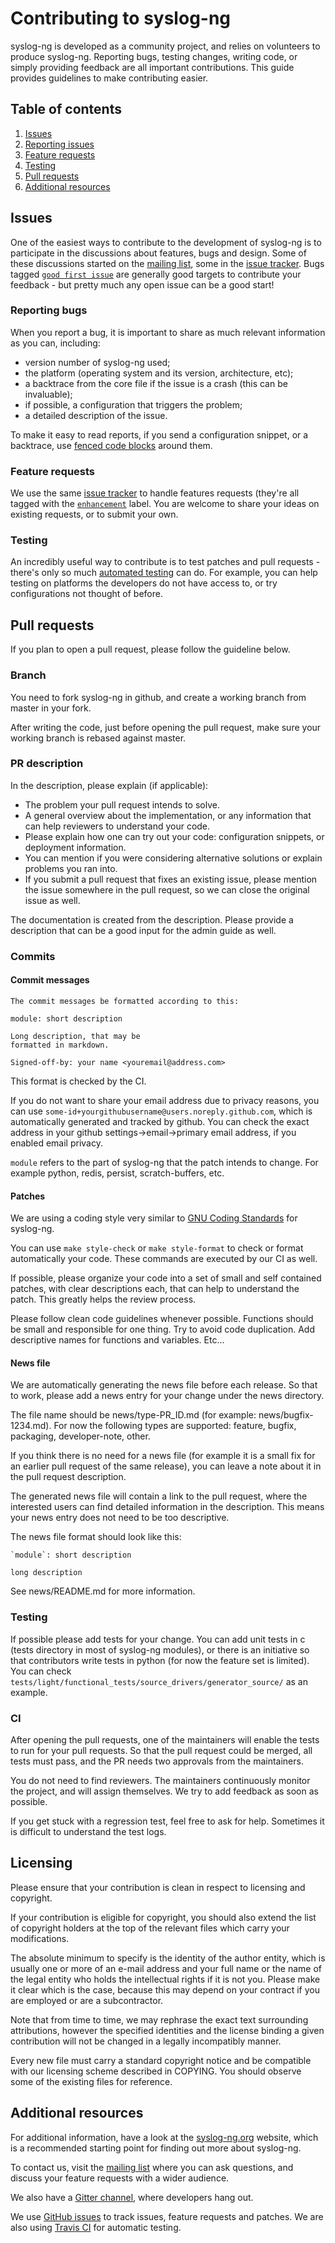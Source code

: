# Contributing to syslog-ng

syslog-ng is developed as a community project, and relies on
volunteers to produce syslog-ng. Reporting bugs, testing changes,
writing code, or simply providing feedback are all important
contributions. This guide provides guidelines to make contributing
easier.

## Table of contents

1. [Issues](#issues)
 1. [Reporting issues](#reporting-issues)
 2. [Feature requests](#feature-requests)
 3. [Testing](#testing)
2. [Pull requests](#pull-requests)
3. [Additional resources](#additional-resources)

## Issues

One of the easiest ways to contribute to the development of syslog-ng
is to participate in the discussions about features, bugs and design.
Some of these discussions started on the
[mailing list][ar:mailing-list], some in the
[issue tracker][ar:issue-tracker]. Bugs tagged
[`good first issue`][ar:issues:good-first-issue] are generally good targets to contribute your
feedback - but pretty much any open issue can be a good start!

### Reporting bugs

When you report a bug, it is important to share as much relevant
information as you can, including:
 * version number of syslog-ng used;
 * the platform (operating system and its version, architecture, etc);
 * a backtrace from the core file if the issue is a crash (this can be
invaluable);
 * if possible, a configuration that triggers the problem;
 * a detailed description of the issue.

To make it easy to read reports, if you send a configuration snippet,
or a backtrace, use
[fenced code blocks](https://help.github.com/articles/github-flavored-markdown#fenced-code-blocks)
around them.

### Feature requests

We use the same [issue tracker][ar:issue-tracker] to handle features
requests (they're all tagged with the
[`enhancement`](https://github.com/syslog-ng/syslog-ng/labels/enhancement)
label. You are welcome to share your ideas on existing requests, or to
submit your own.

### Testing

An incredibly useful way to contribute is to test patches and pull
requests - there's only so much [automated testing][ar:travis] can do.
For example, you can help testing on platforms the developers do not
have access to, or try configurations not thought of before.

## Pull requests

If you plan to open a pull request, please follow the guideline below.

### Branch

You need to fork syslog-ng in github, and create a working branch from master in your fork.

After writing the code, just before opening the pull request,
make sure your working branch is rebased against master.

### PR description
In the description, please explain (if applicable):
- The problem your pull request intends to solve.
- A general overview about the implementation, or any information that can help
reviewers to understand your code.
- Please explain how one can try out your code: configuration snippets,
or deployment information.
- You can mention if you were considering alternative solutions or explain
problems you ran into.
- If you submit a pull request that fixes an existing issue, please mention
the issue somewhere in the pull request, so we can close the
original issue as well.


The documentation is created from the description. Please provide
a description that can be a good input for the admin guide as well.

### Commits
#### Commit messages

```
The commit messages be formatted according to this:

module: short description

Long description, that may be
formatted in markdown.

Signed-off-by: your name <youremail@address.com>
```

This format is checked by the CI.

If you do not want to share your email address due to privacy reasons,
you can use `some-id+yourgithubusername@users.noreply.github.com`,
which is automatically generated and tracked by github. You can check the exact
address in your github settings->email->primary email address, if you enabled email privacy.

`module` refers to the part of syslog-ng that the patch intends to change. For example
python, redis, persist, scratch-buffers, etc.

#### Patches

We are using a coding style very similar to
[GNU Coding Standards](https://www.gnu.org/prep/standards/standards.html#Writing-C)
for syslog-ng.

You can use `make style-check` or `make style-format` to check or format automatically your code.
These commands are executed by our CI as well.

If possible, please organize your code into a set of small and self contained patches,
with clear descriptions each, that can help to understand the patch. This greatly helps the review process.

Please follow clean code guidelines whenever possible. Functions should be small and responsible for one thing.
Try to avoid code duplication. Add descriptive names for functions and variables. Etc...

#### News file

We are automatically generating the news file before each release. So that to work,
please add a news entry for your change under the news directory.

The file name should be news/type-PR_ID.md (for example: news/bugfix-1234.md).
For now the following types are supported:
feature, bugfix, packaging, developer-note, other.

If you think there is no need for a news file (for example it is a small
fix for an earlier pull request of the same release),
you can leave a note about it in the pull request description.

The generated news file will contain a link to the pull request, where the interested
users can find detailed information in the description.
This means your news entry does not need to be too descriptive.

The news file format should look like this:

```
`module`: short description

long description
```

See news/README.md for more information.

### Testing

If possible please add tests for your change. You can add unit tests in c (tests directory in most of syslog-ng modules),
or there is an initiative so that contributors write tests in python (for now the feature set is limited).
You can check `tests/light/functional_tests/source_drivers/generator_source/` as an example.

### CI

After opening the pull requests, one of the maintainers will enable
the tests to run for your pull requests. So that the pull request
could be merged, all tests must pass, and the PR needs two approvals from the maintainers.

You do not need to find reviewers. The maintainers continuously monitor the project,
and will assign themselves. We try to add feedback as soon as possible.

If you get stuck with a regression test, feel free to ask for help. Sometimes it is difficult to understand the test logs.


## Licensing

Please ensure that your contribution is clean in respect to licensing and
copyright.

If your contribution is eligible for copyright, you should also extend the list
of copyright holders at the top of the relevant files which carry your
modifications.

The absolute minimum to specify is the identity of the author entity, which is
usually one or more of an e-mail address and your full name or the name of the
legal entity who holds the intellectual rights if it is not you.
Please make it clear which is the case, because this may depend on your
contract if you are employed or are a subcontractor.

Note that from time to time, we may rephrase the exact text surrounding
attributions, however the specified identities and the license binding a given
contribution will not be changed in a legally incompatibly manner.

Every new file must carry a standard copyright notice and be compatible with
our licensing scheme described in COPYING.
You should observe some of the existing files for reference.

## Additional resources

For additional information, have a look at the
[syslog-ng.org](http://www.syslog-ng.org/) website, which is a
recommended starting point for finding out more about syslog-ng.

To contact us, visit the [mailing list][ar:mailing-list] where you can
ask questions, and discuss your feature requests with a wider
audience.

We also have a [Gitter channel][ar:gitter], where developers hang out.

We use [GitHub issues][ar:issue-tracker] to track issues, feature requests
and patches. We are also using [Travis CI][ar:travis] for automatic
testing.

 [ar:gitter]: https://gitter.im/syslog-ng/syslog-ng
 [ar:mailing-list]: http://lists.balabit.com/mailman/listinfo/syslog-ng
 [ar:issue-tracker]: https://github.com/syslog-ng/syslog-ng/issues
 [ar:issues:good-first-issue]: https://github.com/syslog-ng/syslog-ng/labels/good%20first%20issue
 [ar:travis]: https://travis-ci.org/syslog-ng/syslog-ng/
